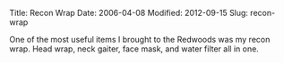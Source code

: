 Title: Recon Wrap
Date: 2006-04-08
Modified: 2012-09-15
Slug: recon-wrap

One of the most useful items I brought to the Redwoods was my <span class="removed_link">recon wrap</span>. Head wrap, neck gaiter, face mask, and water filter all in one.
